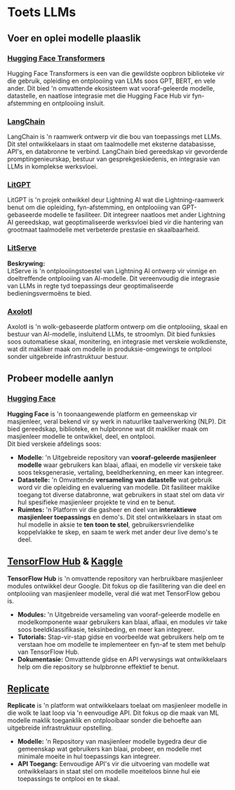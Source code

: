 # Toets LLMs

## Voer en oplei modelle plaaslik

### [**Hugging Face Transformers**](https://github.com/huggingface/transformers)

Hugging Face Transformers is een van die gewildste oopbron biblioteke vir die gebruik, opleiding en ontplooiing van LLMs soos GPT, BERT, en vele ander. Dit bied 'n omvattende ekosisteem wat vooraf-geleerde modelle, datastelle, en naatlose integrasie met die Hugging Face Hub vir fyn-afstemming en ontplooiing insluit.

### [**LangChain**](https://github.com/langchain-ai/langchain)

LangChain is 'n raamwerk ontwerp vir die bou van toepassings met LLMs. Dit stel ontwikkelaars in staat om taalmodelle met eksterne databasisse, API's, en databronne te verbind. LangChain bied gereedskap vir gevorderde promptingenieurskap, bestuur van gesprekgeskiedenis, en integrasie van LLMs in komplekse werksvloei.

### [**LitGPT**](https://github.com/Lightning-AI/litgpt)

LitGPT is 'n projek ontwikkel deur Lightning AI wat die Lightning-raamwerk benut om die opleiding, fyn-afstemming, en ontplooiing van GPT-gebaseerde modelle te fasiliteer. Dit integreer naatloos met ander Lightning AI gereedskap, wat geoptimaliseerde werksvloei bied vir die hantering van grootmaat taalmodelle met verbeterde prestasie en skaalbaarheid.

### [**LitServe**](https://github.com/Lightning-AI/LitServe)

**Beskrywing:**\
LitServe is 'n ontplooiingstoestel van Lightning AI ontwerp vir vinnige en doeltreffende ontplooiing van AI-modelle. Dit vereenvoudig die integrasie van LLMs in regte tyd toepassings deur geoptimaliseerde bedieningsvermoëns te bied.

### [**Axolotl**](https://github.com/axolotl-ai-cloud/axolotl)

Axolotl is 'n wolk-gebaseerde platform ontwerp om die ontplooiing, skaal en bestuur van AI-modelle, insluitend LLMs, te stroomlyn. Dit bied funksies soos outomatiese skaal, monitering, en integrasie met verskeie wolkdienste, wat dit makliker maak om modelle in produksie-omgewings te ontplooi sonder uitgebreide infrastruktuur bestuur.

## Probeer modelle aanlyn

### [**Hugging Face**](https://huggingface.co/)

**Hugging Face** is 'n toonaangewende platform en gemeenskap vir masjienleer, veral bekend vir sy werk in natuurlike taalverwerking (NLP). Dit bied gereedskap, biblioteke, en hulpbronne wat dit makliker maak om masjienleer modelle te ontwikkel, deel, en ontplooi.\
Dit bied verskeie afdelings soos:

* **Modelle**: 'n Uitgebreide repository van **vooraf-geleerde masjienleer modelle** waar gebruikers kan blaai, aflaai, en modelle vir verskeie take soos teksgenerasie, vertaling, beeldherkenning, en meer kan integreer.
* **Datastelle:** 'n Omvattende **versameling van datastelle** wat gebruik word vir die opleiding en evaluering van modelle. Dit fasiliteer maklike toegang tot diverse databronne, wat gebruikers in staat stel om data vir hul spesifieke masjienleer projekte te vind en te benut.
* **Ruimtes:** 'n Platform vir die gasheer en deel van **interaktiewe masjienleer toepassings** en demo's. Dit stel ontwikkelaars in staat om hul modelle in aksie te **ten toon te stel**, gebruikersvriendelike koppelvlakke te skep, en saam te werk met ander deur live demo's te deel.

## [**TensorFlow Hub**](https://www.tensorflow.org/hub) **&** [**Kaggle**](https://www.kaggle.com/)

**TensorFlow Hub** is 'n omvattende repository van herbruikbare masjienleer modules ontwikkel deur Google. Dit fokus op die fasilitering van die deel en ontplooiing van masjienleer modelle, veral dié wat met TensorFlow gebou is.

* **Modules:** 'n Uitgebreide versameling van vooraf-geleerde modelle en modelkomponente waar gebruikers kan blaai, aflaai, en modules vir take soos beeldklassifikasie, teksinbeding, en meer kan integreer.
* **Tutorials:** Stap-vir-stap gidse en voorbeelde wat gebruikers help om te verstaan hoe om modelle te implementeer en fyn-af te stem met behulp van TensorFlow Hub.
* **Dokumentasie:** Omvattende gidse en API verwysings wat ontwikkelaars help om die repository se hulpbronne effektief te benut.

## [**Replicate**](https://replicate.com/home)

**Replicate** is 'n platform wat ontwikkelaars toelaat om masjienleer modelle in die wolk te laat loop via 'n eenvoudige API. Dit fokus op die maak van ML modelle maklik toeganklik en ontplooibaar sonder die behoefte aan uitgebreide infrastruktuur opstelling.

* **Modelle:** 'n Repository van masjienleer modelle bygedra deur die gemeenskap wat gebruikers kan blaai, probeer, en modelle met minimale moeite in hul toepassings kan integreer.
* **API Toegang:** Eenvoudige API's vir die uitvoering van modelle wat ontwikkelaars in staat stel om modelle moeiteloos binne hul eie toepassings te ontplooi en te skaal.
